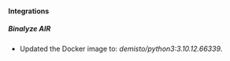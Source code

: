 #### Integrations
##### Binalyze AIR
- Updated the Docker image to: *demisto/python3:3.10.12.66339*.
